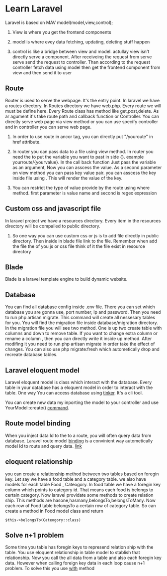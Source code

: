 # Learn Laravel

Laravel is based on MAV model(model,view,control);

1. View is where you get the frontend components

2. model is where evey data fetching, updating, deleting stuff happen

3. control is like a bridge between view and model. actullay view isn't directly serve a component. After receiveing the request from serve serve send the request to controller. Than according to the request controller fetch data using model then get the frontend component from view and then send it to user

## Route

Router is used to serve the webpage. It's the entry point. In laravel we have a routes directory. In Routes directory we have web.php. Every route we will must be define here. Every Route class has method like get,post,delete. As ar agument it's take route path and callback function or Controller. You can directly serve web page via view method or you can use specify controller and in controller you can serve web page.

1. In order to use route in ancor tag, you can directly put "/youroute" in href attribute.

2. In router you can pass data to a file using view method. In router you need the to put the variable you want to past in side {}. example yourroute/{yourvalue}. In the call back function Just pass the variable as an argument, Now you can asscess the value. As a second parameter on view method you can pass key value pair. you can asscess the key inside file using <?=$keyname; ?>. This will render the value of the key.

3. You can restrict the type of value provide by the route using where method. first parameter is value name and second is regex expression

## Custom css and javascript file

In laravel project we have a resources directory. Every item in the resources directory will be compailed to public directory.

1. So one way you can use custom css or js is to add file directly in public directory. Then inside in blade file link to the file. Remember when add the file the of you js or css file think of it the file exist in resource directory

## Blade

Blade is a laravel template engine to build dynamic website.

## Database

You can find all database config inside .env file. There you can set which database you are gonna use, port number, Ip and password. Then you need to run php artisan migrate. This command will create all nessesary tables for you. You will find the migration file inside database/migration directory. In the migration file you will see two method. One is up two create table with columns and down to remove table. If you want to change extra column or rename a column , then you can directly write it inside up method. After modifing it you need to run php artisan migrate in order take the effect of changes. You can also use php migrate:fresh which autometically drop and recreate database tables.

## Laravel eloquent model

Laravel eloquent model is class which interact with the database. Every table in your database has a eloquent model in order to interact with the table. One way You can access database using [tinker](https://laracasts.com/series/laravel-8-from-scratch/episodes/19?autoplay=true). It's a cli tool.

You can create new data my inporting the model to your controller and use YourModel::create() [command](https://laravel.com/docs/4.2/eloquent).

## Route model binding

When you inject data Id to the to a route, you will often query data from database. Laravel route model [binding](https://laravel.com/docs/8.x/routing#route-model-binding) is a convinient way autometically model Id to route and query data. [link](https://laracasts.com/series/laravel-8-from-scratch/episodes/23?autoplay=true)

## eloquent relationship

you can create a [relationship](https://laracasts.com/series/laravel-8-from-scratch/episodes/24) method between two tables based on foregin key. Let say we have a food table and a category table. we also have models for each table Food , Cateogory. In food table we have a foregin key column which points to category id. That means each food is belongs to certain category. Now laravel providate some methods to create relation ship. This methods are hasone,hasmany,belongsTo,belongsToMany. Now each row of Food table belongsTo a certain row of category table. So can create a method in Food model class and return

```
$this->belongsTo(Cateogory::class)
```

## Solve n+1 problem

Some time you table has foregin keys to represend relation ship with the table. You use eloquent relationship in table model to stablish that relationship.
Now you call the all data from a table and also each foregin key data. However when calling foreign key data in each loop cause n+1 problem. To solve this you use [with](https://laracasts.com/series/laravel-8-from-scratch/episodes/26) method
